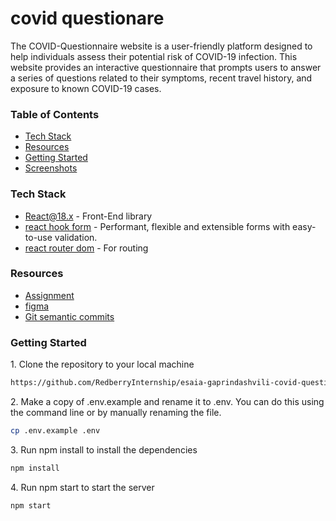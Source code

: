 # covid questionare

The COVID-Questionnaire website is a user-friendly platform designed to help individuals assess their potential risk of COVID-19 infection. This website provides an interactive questionnaire that prompts users to answer a series of questions related to their symptoms, recent travel history, and exposure to known COVID-19 cases.

### Table of Contents

- [Tech Stack](#tech-stack)
- [Resources](#resources)
- [Getting Started](#getting-started)
- [Screenshots](#screenshots)

### Tech Stack

- [React@18.x](https://react.dev/) - Front-End library
- [react hook form](https://react-hook-form.com/) - Performant, flexible and extensible forms with easy-to-use validation.
- [react router dom](https://reactrouter.com/en/main) - For routing

### Resources

- [Assignment](https://redberry.gitbook.io/assignment-i-covid-questionaire/)
- [figma](https://www.figma.com/file/56t2BI25FcD0LAIjR4GVkQ/%E1%83%99%E1%83%98%E1%83%97%E1%83%AE%E1%83%95%E1%83%90%E1%83%A0%E1%83%98?type=design&node-id=37%3A3&t=S3rvRysZkt6S198U-1)
- [Git semantic commits](https://redberry.gitbook.io/resources/other/git-is-semantikuri-komitebi)

### Getting Started

1\. Clone the repository to your local machine

```sh
https://github.com/RedberryInternship/esaia-gaprindashvili-covid-questionare
```

2\. Make a copy of .env.example and rename it to .env. You can do this using the command line or by manually renaming the file.

```sh
cp .env.example .env
```

3\. Run npm install to install the dependencies

```sh
npm install
```

4\. Run npm start to start the server

```sh
npm start
```
